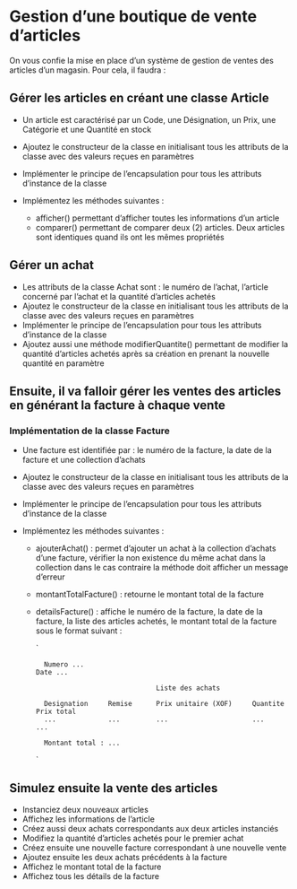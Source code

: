 # Gestion d’une boutique de vente d’articles

On vous confie la mise en place d’un système de gestion de ventes des articles d’un magasin.
Pour cela, il faudra :

## Gérer les articles en créant une classe Article

- Un article est caractérisé par un Code, une Désignation, un Prix, une Catégorie et une Quantité en stock
- Ajoutez le constructeur de la classe en initialisant tous les attributs de la classe avec des valeurs reçues en paramètres
- Implémenter le principe de l’encapsulation pour tous les attributs d’instance de la classe
- Implémentez les méthodes suivantes :

    * afficher() permettant d’afficher toutes les informations d’un article
    * comparer() permettant de comparer deux (2) articles. Deux articles sont identiques quand ils ont les mêmes propriétés

## Gérer un achat

- Les attributs de la classe Achat sont : le numéro de l’achat, l’article concerné
par l’achat et la quantité d’articles achetés
- Ajoutez le constructeur de la classe en initialisant tous les attributs de la classe
avec des valeurs reçues en paramètres
- Implémenter le principe de l’encapsulation pour tous les attributs d’instance de
la classe
- Ajoutez aussi une méthode modifierQuantite() permettant de modifier la
quantité d’articles achetés après sa création en prenant la nouvelle quantité en
paramètre

## Ensuite, il va falloir gérer les ventes des articles en générant la facture à chaque vente

### Implémentation de la classe Facture

- Une facture est identifiée par : le numéro de la facture, la date de la facture et
une collection d’achats
- Ajoutez le constructeur de la classe en initialisant tous les attributs de la classe
avec des valeurs reçues en paramètres
- Implémenter le principe de l’encapsulation pour tous les attributs d’instance de
la classe
- Implémentez les méthodes suivantes :

    * ajouterAchat() : permet d’ajouter un achat à la collection d’achats d’une facture, vérifier la non existence du même achat dans la collection dans le cas contraire la méthode doit afficher un message d’erreur
    * montantTotalFacture() : retourne le montant total de la facture
    * detailsFacture() : affiche le numéro de la facture, la date de la facture, la liste des articles achetés, le montant total de la facture sous le format suivant :

        `

            Numero ...                                                          Date ...

                                        Liste des achats
            
            Designation     Remise      Prix unitaire (XOF)     Quantite        Prix total
            ...             ...         ...                     ...             ...

            Montant total : ...

        `

## Simulez ensuite la vente des articles

- Instanciez deux nouveaux articles
- Affichez les informations de l’article
- Créez aussi deux achats correspondants aux deux articles instanciés
- Modifiez la quantité d’articles achetés pour le premier achat
- Créez ensuite une nouvelle facture correspondant à une nouvelle vente
- Ajoutez ensuite les deux achats précédents à la facture
- Affichez le montant total de la facture
- Affichez tous les détails de la facture

